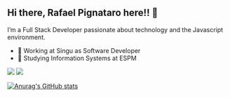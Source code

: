 ## Hi there, Rafael Pignataro here!! 👋

I’m a Full Stack Developer passionate about technology and the Javascript environment.

- :office: Working at Singu as Software Developer
- :school: Studying Information Systems at ESPM
<img src="https://img.shields.io/badge/LinkedIn-0077B5?style=for-the-badge&logo=linkedin&logoColor=white" /> 
<img src="https://img.shields.io/badge/Gmail-D14836?style=for-the-badge&logo=gmail&logoColor=white" />

[![Anurag's GitHub stats](https://github-readme-stats.vercel.app/api?username=rafapignataro)](https://github.com/anuraghazra/github-readme-stats)
